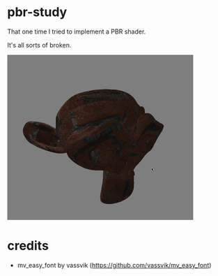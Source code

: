 # pbr-study

That one time I tried to implement a PBR shader.

It's all sorts of broken.

![](https://github.com/goncalopalaio/pbr-study/blob/master/screenshots/suz.gif?raw=true)


# credits
- mv_easy_font by vassvik (https://github.com/vassvik/mv_easy_font)
